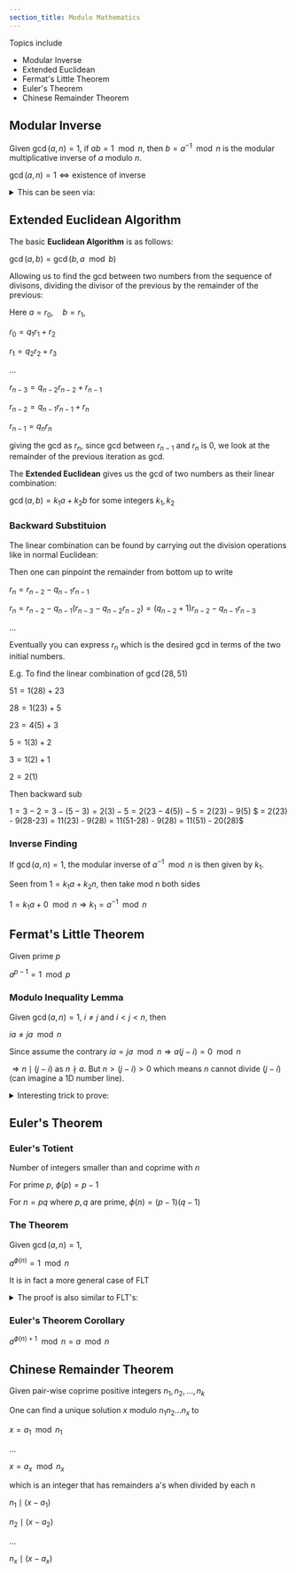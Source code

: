 ```yaml
---
section_title: Modulo Mathematics
---
```


Topics include
- Modular Inverse
- Extended Euclidean
- Fermat's Little Theorem
- Euler's Theorem
- Chinese Remainder Theorem

## Modular Inverse
Given $\gcd(a, n)=1$, if $ab=1 \mod n$, then $b=a^{-1} \mod n$ is the modular multiplicative inverse of $a$ modulo $n$.

$\gcd(a, n)=1 \Leftrightarrow \text{existence of inverse}$



<details>
<summary class="small-summary">This can be seen via:</summary>

$ab=1 \mod n$ implies $ab = kn + 1$ for some integer $k$ $\Leftrightarrow$ $ab-kn=1$

Now if they have some nontrivial common divisor i.e. $\gcd(a, n) = c \neq 1$, then $ab-kn = c(b\frac{a}{c}-k\frac{n}{c}) = cx$ where $x \in \mathbb{Z}$, but $cx$ cannot be $1$, leading to contradiction. 
</details>



## Extended Euclidean Algorithm

The basic **Euclidean Algorithm** is as follows:

$\gcd(a, b) = \gcd(b, a \mod b)$

Allowing us to find the gcd between two numbers from the sequence of divisons, dividing the divisor of the previous by the remainder of the previous:

Here $a=r_0, \quad b=r_1,$

$r_0 = q_1 r_1 + r_2$

$r_1 = q_2 r_2 + r_3$

...

$r_{n-3} = q_{n-2} r_{n-2} + r_{n-1}$

$r_{n-2} = q_{n-1} r_{n-1} + r_{n}$

$r_{n-1} = q_n r_n$

giving the gcd as $r_n$, since gcd between $r_{n-1}$ and $r_n$ is $0$, we look at the remainder of the previous iteration as gcd.

The **Extended Euclidean** gives us the gcd of two numbers as their linear combination:

$\gcd(a, b) = k_1 a + k_2 b$ for some integers $k_1, k_2$

### Backward Substituion
The linear combination can be found by carrying out the division operations like in normal Euclidean:

Then one can pinpoint the remainder from bottom up to write

$r_n = r_{n-2} - q_{n-1} r_{n-1}$

$r_n = r_{n-2} - q_{n-1} (r_{n-3} - q_{n-2} r_{n-2}) = (q_{n-2} + 1)r_{n-2} - q_{n-1} r_{n-3}$

...

Eventually you can express $r_n$ which is the desired gcd in terms of the two initial numbers.

E.g. To find the linear combination of $\gcd(28, 51)$

$51 = 1(28) + 23$

$28 = 1(23) + 5$

$23 = 4(5) + 3$

$5 = 1(3) + 2$

$3 = 1(2) + 1$

$2 = 2(1)$

Then backward sub

$1 = 3 - 2 = 3 - (5-3) = 2(3) - 5 = 2(23-4(5)) - 5 = 2(23) - 9(5)$
$ = 2(23) - 9(28-23) = 11(23) - 9(28) = 11(51-28) - 9(28) = 11(51) - 20(28)$


### Inverse Finding
If $\gcd(a, n)=1$,
the modular inverse of $a^{-1} \mod n$ is then given by $k_1$.

Seen from $1 = k_1 a + k_2 n$, then take mod n both sides

$1 = k_1 a + 0 \mod n \Rightarrow k_1 = a^{-1} \mod n$


## Fermat's Little Theorem

Given prime $p$

$a^{p-1} = 1 \mod p$

### Modulo Inequality Lemma

Given $\gcd(a, n)=1$,  $i \neq j$ and $i \lt j \lt n$, then

$ia \neq ja \mod n$

Since assume the contrary $ia = ja \mod n \Rightarrow a(j-i) = 0 \mod n$

$\Rightarrow n \mid (j-i)$ as $n \nmid a$. But $n > (j-i) > 0$ which means $n$ cannot divide $(j-i)$ (can imagine a 1D number line).

<details>
<summary class="small-summary">Interesting trick to prove:</summary>

Idea: equate two sets of cardinality $p-1$, multiply elements within each set, multiply inverse of factorial to both sides

TODO: Combinatorial proof

Consider the set $\mathbb{Z}_p^{*} = \{1, 2, ..., p-1 \}: \gcd(k, p)=1$ where $p$ is prime and $k \in \mathbb{Z}_p^{*}$

By the Modulo Inequality Lemma, $ai \neq aj \mod n$ for any $i, j \in \mathbb{Z}_p^{*}$

Then we have the set $\{a \mod p, 2a \mod p, ..., (p-1)a \mod p \}$ where each element is distinct and each is coprime with $p$, with cardinality is $p-1$.
This must mean the set is equal to $\mathbb{Z}_p^{*}$, multiplying elements within each set and equating:

$1 \cdot 2 \cdot ... \cdot (p-1) \mod p = a^{p-1} 1 \cdot 2 \cdot ... \cdot (p-1) \mod p$

$(p-1)! \mod p = a^{p-1} (p-1)! \mod p$

Since $\gcd(p, (p-1)!) = 1$, inverse $(p-1)!^{-1} \mod p$ exists and we multiply both sides by this inverse to get

$a^{p-1} = 1 \mod p$

</details>

## Euler's Theorem

### Euler's Totient
Number of integers smaller than and coprime with $n$

For prime $p$, $\phi(p) = p-1$

For $n=pq$ where $p, q$ are prime, $\phi(n) = (p-1)(q-1)$

### The Theorem
Given $\gcd(a, n) = 1$,

$a^{\phi(n)} = 1 \mod n$



It is in fact a more general case of FLT

<details>
<summary class="small-summary">The proof is also similar to FLT's:</summary>

Idea: equate to sets, multiply elements within each, multiply inverse to both sides.

Consider the set $\{k_1, k_2, ..., k_{\phi(n)} \}: \gcd(n, k_i)=1, 1 \leq k_i \leq n$ 

$k_1 \cdot k_2 \cdot ... \cdot k_{\phi(n)} = a^{\phi(n)} k_1 \cdot k_2 \cdot ... \cdot k_{\phi(n)} \mod n$
</details>

### Euler's Theorem Corollary

$a^{\phi(n)+1} \mod n = a \mod n$


## Chinese Remainder Theorem
Given pair-wise coprime positive integers $n_1, n_2, ..., n_k$

One can find a unique solution $x$ modulo $n_1n_2...n_x$ to

$x = a_1 \mod n_1$

...

$x = a_x \mod n_x$

which is an integer that has remainders a's when divided by each n

$n_1 \mid (x-a_1)$

$n_2 \mid (x-a_2)$

...

$n_x \mid (x-a_x)$